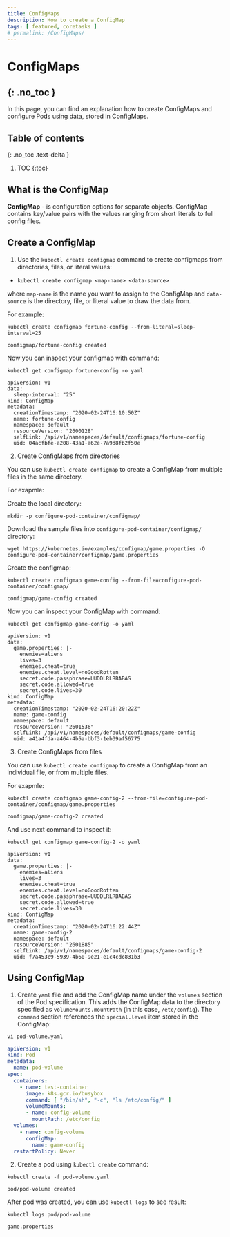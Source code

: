 ```yaml
---
title: ConfigMaps
description: How to create a ConfigMap 
tags: [ featured, coretasks ]
# permalink: /ConfigMaps/
---
```

# ConfigMaps
{: .no_toc }
---

In this page, you can find an explanation how to create ConfigMaps and configure Pods using data, stored in ConfigMaps. 
 


## Table of contents
{: .no_toc .text-delta }

1. TOC
{:toc}

## What is the ConfigMap 

**ConfigMap** - is configuration options for separate objects. ConfigMap contains key/value pairs with the values ranging from short literals to full config files.


## Create a ConfigMap

1) Use the `kubectl create configmap` command to create configmaps from directories, files, or literal values:

- `kubectl create configmap <map-name> <data-source>`

where `map-name` is the name you want to assign to the ConfigMap and `data-source` is the directory, file, or literal value to draw the data from.

For example: 
```
kubectl create configmap fortune-config --from-literal=sleep-interval=25
```
```console
configmap/fortune-config created
```

Now you can inspect your configmap with command:
```
kubectl get configmap fortune-config -o yaml
```
```console
apiVersion: v1
data:
  sleep-interval: "25"
kind: ConfigMap
metadata:
  creationTimestamp: "2020-02-24T16:10:50Z"
  name: fortune-config
  namespace: default
  resourceVersion: "2600128"
  selfLink: /api/v1/namespaces/default/configmaps/fortune-config
  uid: 04acfbfe-a208-43a1-a62e-7a9d8fb2f50e
```

2) Create ConfigMaps from directories

You can use `kubectl create configmap` to create a ConfigMap from multiple files in the same directory.

For exapmle:

Create the local directory:
```
mkdir -p configure-pod-container/configmap/
```

Download the sample files into `configure-pod-container/configmap/` directory:
```
wget https://kubernetes.io/examples/configmap/game.properties -O configure-pod-container/configmap/game.properties
```

Create the configmap:
```
kubectl create configmap game-config --from-file=configure-pod-container/configmap/
```
```console
configmap/game-config created
```

Now you can inspect your ConfigMap with command:
```
kubectl get configmap game-config -o yaml
```
```console
apiVersion: v1
data:
  game.properties: |-
    enemies=aliens
    lives=3
    enemies.cheat=true
    enemies.cheat.level=noGoodRotten
    secret.code.passphrase=UUDDLRLRBABAS
    secret.code.allowed=true
    secret.code.lives=30
kind: ConfigMap
metadata:
  creationTimestamp: "2020-02-24T16:20:22Z"
  name: game-config
  namespace: default
  resourceVersion: "2601536"
  selfLink: /api/v1/namespaces/default/configmaps/game-config
  uid: a41a4fda-a464-4b5a-bbf3-1eb39af56775
```

3) Create ConfigMaps from files

You can use `kubectl create configmap` to create a ConfigMap from an individual file, or from multiple files.

For exapmle:
```
kubectl create configmap game-config-2 --from-file=configure-pod-container/configmap/game.properties
```
```console
configmap/game-config-2 created
```

And use next command to inspect it: 
```
kubectl get configmap game-config-2 -o yaml
```
```console
apiVersion: v1
data:
  game.properties: |-
    enemies=aliens
    lives=3
    enemies.cheat=true
    enemies.cheat.level=noGoodRotten
    secret.code.passphrase=UUDDLRLRBABAS
    secret.code.allowed=true
    secret.code.lives=30
kind: ConfigMap
metadata:
  creationTimestamp: "2020-02-24T16:22:44Z"
  name: game-config-2
  namespace: default
  resourceVersion: "2601885"
  selfLink: /api/v1/namespaces/default/configmaps/game-config-2
  uid: f7a453c9-5939-4b60-9e21-e1c4cdc831b3
```
 

## Using ConfigMap

1) Create `yaml` file and add the ConfigMap name under the `volumes` section of the Pod specification. 
This adds the ConfigMap data to the directory specified as `volumeMounts.mountPath` (in this case, `/etc/config`).
The `command` section references the `special.level` item stored in the ConfigMap:
```
vi pod-volume.yaml
```
```yaml
apiVersion: v1
kind: Pod
metadata:
  name: pod-volume
spec:
  containers:
    - name: test-container
      image: k8s.gcr.io/busybox
      command: [ "/bin/sh", "-c", "ls /etc/config/" ]
      volumeMounts:
      - name: config-volume
        mountPath: /etc/config
  volumes:
    - name: config-volume
      configMap:
        name: game-config
  restartPolicy: Never                          
```

2) Create a pod using `kubectl create` command:
```
kubectl create -f pod-volume.yaml
```
```console
pod/pod-volume created
```


After pod was created, you can use `kubectl logs` to see result: 
```
kubectl logs pod/pod-volume
```
```console
game.properties
```





